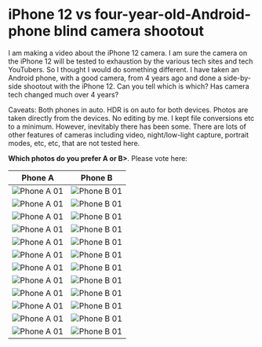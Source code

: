 # iPhone 12 vs four-year-old-Android-phone blind camera shootout
I am making a video about the iPhone 12 camera. I am sure the camera on the iPhone 12 will be tested to exhaustion by the various tech sites and tech YouTubers. So I thought I would do something different. I have taken an Android phone, with a good camera, from 4 years ago and done a side-by-side shootout with the iPhone 12. Can you tell which is which? Has camera tech changed much over 4 years?

Caveats: Both phones in auto. HDR is on auto for both devices. Photos are taken directly from the devices. No editing by me. I kept file conversions etc to a minimum. However, inevitably there has been some. There are lots of other features of cameras including video, night/low-light capture, portrait modes, etc, etc, that are not tested here.

**Which photos do you prefer A or B>**. Please vote here: 

|Phone A|Phone B|
|-------|-------|
|![Phone A 01](http://garyexplains.com/wp-content/uploads/2020/11/PhoneA-01.jpg "Phone A Picture 1") |![Phone B 01](http://garyexplains.com/wp-content/uploads/2020/11/PhoneB-01.jpg "Phone B Picture 1") |
|![Phone A 01](http://garyexplains.com/wp-content/uploads/2020/11/PhoneA-03.jpg "Phone A Picture 2") |![Phone B 01](http://garyexplains.com/wp-content/uploads/2020/11/PhoneB-03.jpg "Phone B Picture 2") |
|![Phone A 01](http://garyexplains.com/wp-content/uploads/2020/11/PhoneA-04.jpg "Phone A Picture 3") |![Phone B 01](http://garyexplains.com/wp-content/uploads/2020/11/PhoneB-04.jpg "Phone B Picture 3") |
|![Phone A 01](http://garyexplains.com/wp-content/uploads/2020/11/PhoneA-05.jpg "Phone A Picture 4") |![Phone B 01](http://garyexplains.com/wp-content/uploads/2020/11/PhoneB-05.jpg "Phone B Picture 4") |
|![Phone A 01](http://garyexplains.com/wp-content/uploads/2020/11/PhoneA-06.jpg "Phone A Picture 5") |![Phone B 01](http://garyexplains.com/wp-content/uploads/2020/11/PhoneB-06.jpg "Phone B Picture 5") |
|![Phone A 01](http://garyexplains.com/wp-content/uploads/2020/11/PhoneA-07.jpg "Phone A Picture 6") |![Phone B 01](http://garyexplains.com/wp-content/uploads/2020/11/PhoneB-07.jpg "Phone B Picture 6") |
|![Phone A 01](http://garyexplains.com/wp-content/uploads/2020/11/PhoneA-08.jpg "Phone A Picture 7") |![Phone B 01](http://garyexplains.com/wp-content/uploads/2020/11/PhoneB-08.jpg "Phone B Picture 7") |
|![Phone A 01](http://garyexplains.com/wp-content/uploads/2020/11/PhoneA-09.jpg "Phone A Picture 8") |![Phone B 01](http://garyexplains.com/wp-content/uploads/2020/11/PhoneB-09.jpg "Phone B Picture 8") |
|![Phone A 01](http://garyexplains.com/wp-content/uploads/2020/11/PhoneA-10.jpg "Phone A Picture 9") |![Phone B 01](http://garyexplains.com/wp-content/uploads/2020/11/PhoneB-10.jpg "Phone B Picture 9") |
|![Phone A 01](http://garyexplains.com/wp-content/uploads/2020/11/PhoneA-11.jpg "Phone A Picture 10") |![Phone B 01](http://garyexplains.com/wp-content/uploads/2020/11/PhoneB-11.jpg "Phone B Picture 10") |
|![Phone A 01](http://garyexplains.com/wp-content/uploads/2020/11/PhoneA-12.jpg "Phone A Picture 11") |![Phone B 01](http://garyexplains.com/wp-content/uploads/2020/11/PhoneB-12.jpg "Phone B Picture 11") |
|![Phone A 01](http://garyexplains.com/wp-content/uploads/2020/11/PhoneA-13.jpg "Phone A Picture 12") |![Phone B 01](http://garyexplains.com/wp-content/uploads/2020/11/PhoneB-13.jpg "Phone B Picture 12") |
